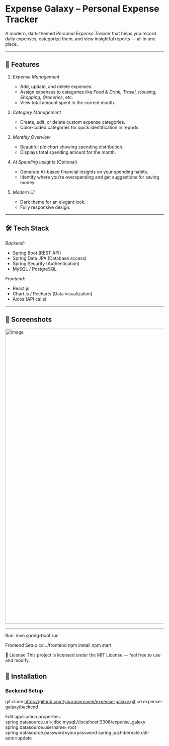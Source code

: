 # Expense Galaxy – Personal Expense Tracker  

A modern, dark-themed *Personal Expense Tracker* that helps you record daily expenses, categorize them, and view insightful reports — all in one place.  

---

## 📌 Features  

1. *Expense Management*  
   - Add, update, and delete expenses.  
   - Assign expenses to categories like *Food & Drink, Travel, Housing, Shopping, Groceries*, etc.  
   - View total amount spent in the current month.  

2. *Category Management*  
   - Create, edit, or delete custom expense categories.  
   - Color-coded categories for quick identification in reports.  

3. *Monthly Overview*  
   - Beautiful *pie chart* showing spending distribution.  
   - Displays total spending amount for the month.  

4. *AI Spending Insights* (Optional)  
   - Generate AI-based financial insights on your spending habits.  
   - Identify where you’re overspending and get suggestions for saving money.  

5. *Modern UI*  
   - Dark theme for an elegant look.  
   - Fully responsive design.  

---

## 🛠 Tech Stack  

*Backend:*  
- Spring Boot (REST API)  
- Spring Data JPA (Database access)  
- Spring Security (Authentication)  
- MySQL / PostgreSQL  

*Frontend:*  
- React.js  
- Chart.js / Recharts (Data visualization)  
- Axios (API calls)  

---

## 📸 Screenshots  

<img width="1904" height="938" alt="image" src="https://github.com/user-attachments/assets/47cece08-a75a-495b-b048-72a9ef83349d" />
 

---

Run:
mvn spring-boot:run

Frontend Setup
cd ../frontend
npm install
npm start

📜 License
This project is licensed under the MIT License — feel free to use and modify.


## 🚀 Installation  

### Backend Setup  

git clone https://github.com/yourusername/expense-galaxy.git
cd expense-galaxy/backend

Edit application.properties:
spring.datasource.url=jdbc:mysql://localhost:3306/expense_galaxy
spring.datasource.username=root
spring.datasource.password=yourpassword
spring.jpa.hibernate.ddl-auto=update
